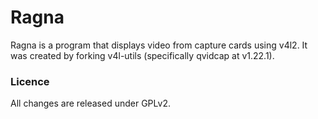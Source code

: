 Ragna
=====

Ragna is a program that displays video from capture cards using v4l2. It was
created by forking v4l-utils (specifically qvidcap at v1.22.1).

### Licence

All changes are released under GPLv2.

